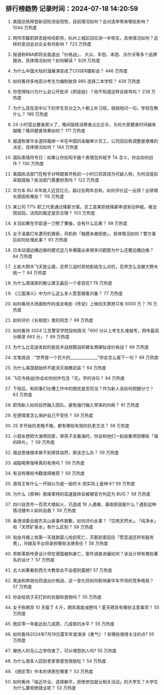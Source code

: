 
## 排行榜趋势 记录时间：2024-07-18 14:20:59
  
  1. 美国总统拜登新冠检测呈阳性，目前情况如何？会对选举带来哪些影响？ 1044 万热度
    
  2. 网传宗馥莉辞去娃哈哈职务，杭州上城区回应进一步核实，具体情况如何？这样的变动会对企业有何影响？ 723 万热度
    
  3. 报道称BBA即将全面退出「价格战」， 大众、丰田、本田、沃尔沃等多个品牌跟进，具体情况如何？如何解读？ 629 万热度
    
  4. 为什么中国大陆的漫展演变成了COSER摄影会？ 446 万热度
    
  5. 如何看待多地高分考生为编制放弃 985 选择二本学校？ 439 万热度
    
  6. 你觉得陆川为什么会公开批评《抓娃娃》？他不知道这样会挨骂吗？ 238 万热度
    
  7. 为什么现在高中以下的学生百分之九十都上补习班，弱弱地问一句，学校在教什么？ 199 万热度
    
  8. 24 小时营业健身房火了，晚间锻炼消费者占比近半，为何大家健身时间越来越晚？晚间健身效果如何？ 171 万热度
    
  9. 报道称普华永道将裁掉一半在中国的金融审计员工，公司回应称调整是艰难的决定，具体情况如何？ 144 万热度
    
  10. 国际表情符号日｜如果让你给知乎画个表情包并赋予 TA 含义，你会如何创作？ 130 万热度
    
  11. 美国执法部门在枪手对特朗普开枪前一小时已将其视为可疑人物，为何没提前采取措施？执法部门需要担责吗？ 122 万热度
    
  12. 华为车 BU 半年收入近百亿元，超过去两年总和，如何评价这一业绩？业绩增长原因有哪些？ 115 万热度
    
  13. 某公司 77% 职工代表通过降薪方案，员工袁某拒绝降薪申请劳动仲裁，被法院驳回，法院的裁定是否合理？ 103 万热度
    
  14. 关羽如果在华容道一刀劈了曹操，会有什么后果？ 99 万热度
    
  15. 女子凌晨打车遭司机猥亵，司机称「触摸未被拒绝」，具体情况如何？警方事后如何处理此事？ 93 万热度
    
  16. 日本动漫边播边做的模式这几年爆露出来很多问题那为什么还要边播边做？ 84 万热度
    
  17. 土影大野木飞天放尘遁，忍界三战时其他影级怎么对抗，忍界怎么没被大野木统一？ 84 万热度
    
  18. 为什么周瑞家的敢让黛玉最后一个拿宫花? 79 万热度
    
  19. 《三国演义》中为什么这么多人愿意跟着刘备？ 77 万热度
    
  20. 如何看待大场面制作的成龙电影《传说》上映四天票房只有 6000 万？ 76 万热度
    
  21. 如何评价《长相思》里的阿念？ 69 万热度
    
  22. 如何看待 2024 江苏警官学院投档情况「600 分以上考生扎堆报考，网传最高分飙至 663 分」？ 69 万热度
    
  23. 为什么比亚迪发起的是技术战规模战却被友商硬扯成价格战？ 69 万热度
    
  24. 文笔挑战：“世界是一个巨大的______________”你会怎么接下一句？ 68 万热度
    
  25. 为什么美国就始终不能消灭胡赛武装？ 64 万热度
    
  26. 飞花令挑战|你会如何创作包含「花」字的诗句？ 64 万热度
    
  27. 下班后，和同事们吐槽工作中的困扰是否恰当？作为新人该如何把握分寸？ 63 万热度
    
  28. 职场新人如何自然融入团队，避免强行融入带来的内耗？ 61 万热度
    
  29. 在感情里怎么保护自己不受伤？ 59 万热度
    
  30. 25 岁开始抗老晚不晚，都有哪些有效的抗老方法？ 59 万热度
    
  31. 小朋友想把大海带回家，带孩子去看海时，你会和他们一起收集带回哪些「海的碎片」？ 59 万热度
    
  32. 强迫思维根本做不到顺其自然，那该怎么办？ 59 万热度
    
  33. 减脂喝黑咖啡真的有用吗？ 59 万热度
    
  34. 有没有哪些书籍值得推荐？ 59 万热度
    
  35. 游戏王有什么一开始以为是一般的卡,但实际上是神卡? 59 万热度
    
  36. 为什么《原神》那维莱特的高速旋转会被被官方判定为 BUG？ 59 万热度
    
  37. 四川自贡市一百货大楼起火，已造成 16 人遇难，事故原因是什么？遇到这种情况楼中人如何自救？ 59 万热度
    
  38. 香港消委会就农夫山泉事件致歉，如何评价此事？「饮用天然水」、「纯净水」和「天然矿泉水」有什么区别？ 58 万热度
    
  39. 铂金月嫂上岗第一天就致婴儿呛奶死亡，天鹅到家回应「愿意退还所有服务费」，月嫂及平台将承担哪些法律责任？ 58 万热度
    
  40. 劳斯莱斯传奇设计师在德国被刺身亡，案件调查进展如何？该设计师有哪些著名的设计？ 57 万热度
    
  41. 古人如果看到西方大教堂会不会感到震撼? 57 万热度
    
  42. 奥迪和奔驰也将退出价格战，这一变化将如何影响豪华车市场的竞争格局？ 57 万热度
    
  43. 你会给孩子买打折的衣服和食物吗？ 55 万热度
    
  44. 女子称晒背 10 天瘦了 4 斤，晒背真能减肥吗？夏天晒背有哪些注意事项？ 55 万热度
    
  45. 绝区零一年能达到几成原，几成铁的水平？ 55 万热度
    
  46. 如何看待2024年7月19日雷军年度演讲《勇气》？有哪些值得关注的点? 55 万热度
    
  47. 被他人的无心之举伤害了，可以埋怨别人吗? 55 万热度
    
  48. 为什么很多人回到老家里感觉很放松？ 54 万热度
    
  49. 《绝区零》中本的诱惑在哪里？ 53 万热度
    
  50. 如何看待「临近毕业，选择躺平，拒绝参加就业相关活动」的大学生？大学生为什么要拒绝就业呢？ 53 万热度
    